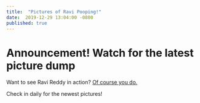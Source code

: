 ```yaml
---
title:  "Pictures of Ravi Pooping!"
date:  2019-12-29 13:04:00 -0800
published: true
---
```


# Announcement! Watch for the latest picture dump

Want to see Ravi Reddy in action?  [Of course you do.](http://probablybenji.tk)

Check in daily for the newest pictures!
